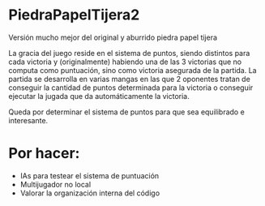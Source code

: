 # PiedraPapelTijera2
Versión mucho mejor del original y aburrido piedra papel tijera

La gracia del juego reside en el sistema de puntos, siendo distintos para cada victoria y (originalmente) habiendo una de las 3 victorias que no computa como puntuación, sino como victoria asegurada de la partida.
La partida se desarrolla en varias mangas en las que 2 oponentes tratan de conseguir la cantidad de puntos determinada para la victoria o conseguir ejecutar la jugada que da automáticamente la victoria.

Queda por determinar el sistema de puntos para que sea equilibrado e interesante.


# Por hacer:
- IAs para testear el sistema de puntuación
- Multijugador no local
- Valorar la organización interna del código